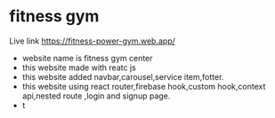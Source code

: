 # fitness gym

Live link https://fitness-power-gym.web.app/

- website name is fitness gym center
- this website made with reatc js
- this website added navbar,carousel,service item,fotter.
- this website using react router,firebase hook,custom hook,context api,nested route ,login and signup page.
- t
